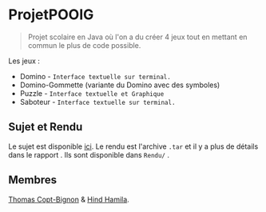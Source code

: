 # ProjetPOOIG

>Projet scolaire en Java où l'on a du créer 4 jeux tout en mettant en commun le plus de code possible. 

Les jeux :

 - Domino  - `Interface textuelle sur terminal.`
 - Domino-Gommette (variante du Domino avec des symboles)
 - Puzzle - `Interface textuelle et Graphique`
 - Saboteur - `Interface textuelle sur terminal.`

## Sujet et Rendu

Le sujet est disponible [ici](https://gist.github.com/totocptbgn/17de0c4311278895222dcefa145b34ce). Le rendu est l'archive `.tar` et il y a plus de détails dans le rapport . Ils sont disponible dans `Rendu/` .

## Membres

[Thomas Copt-Bignon](https://github.com/totocptbgn/) & [Hind Hamila](https://github.com/hindhamila/).


